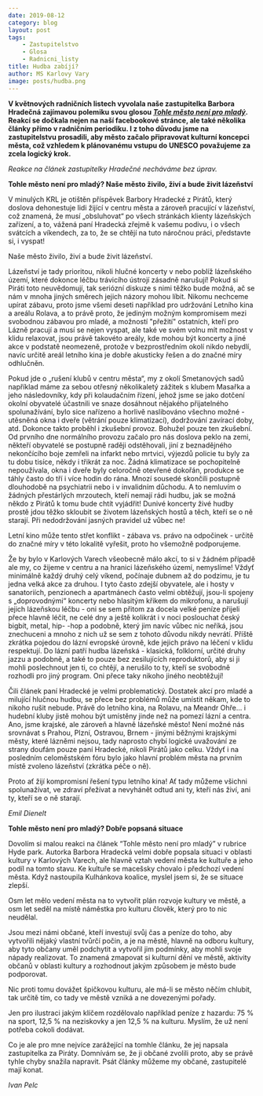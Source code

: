 ```yaml
---
date: 2019-08-12
category: blog
layout: post
tags:
    - Zastupitelstvo
    - Glosa
    - Radnicni_listy
title: Hudba zabíjí?
author: MS Karlovy Vary
image: posts/hudba.png
---
```

**V květnových radničních listech vyvolala naše zastupitelka Barbora Hradečná zajímavou polemiku svou glosou _[Tohle město není pro mladý](https://karlovyvary.pirati.cz/aktuality/tohle-mesto-neni-pro-mlady.html)_. Reakcí se dočkala nejen na naší facebookové stránce, ale také několika články přímo v radničním periodiku.
I z toho důvodu jsme na zastupitelstvu prosadili, aby město začalo připravovat kulturní koncepci města, což vzhledem k plánovanému vstupu do UNESCO považujeme za zcela logický krok.**

*Reakce na článek zastupitelky Hradečné necháváme bez úprav.*

**Tohle město není pro mladý? Naše město živilo, živí a bude živit lázeňství**

V minulých KRL je otištěn příspěvek Barbory Hradecké z Pirátů, který doslova dehonestuje lidi žijící v centru města a zároveň pracující v lázeňství, což znamená, že musí „obsluhovat“ po všech stránkách klienty lázeňských zařízení, a to, vážená paní Hradecká zřejmě k vašemu podivu, i o všech svátcích a víkendech, za to, že se chtějí na tuto náročnou práci, představte si, i vyspat!

Naše město živilo, živí a bude živit lázeňství.

Lázeňství je tady prioritou, nikoli hlučné koncerty v nebo poblíž lázeňského území, které dokonce léčbu trávicího ústrojí zásadně narušují! Pokud si Piráti toto neuvědomují, tak seriózní diskuze s nimi těžko bude možná, ač se nám v mnoha jiných směrech jejich názory mohou líbit. Nikomu nechceme upírat zábavu, proto jsme všemi deseti například pro udržování Letního kina a areálu Rolava, a to právě proto, že jediným možným kompromisem mezi svobodnou zábavou pro mladé, a možností "přežití" ostatních, kteří pro Lázně pracují a musí se nejen vyspat, ale také ve svém volnu mít možnost v klidu relaxovat, jsou právě takovéto areály, kde mohou být koncerty a jiné akce v podstatě neomezeně, protože v bezprostředním okolí nikdo nebydlí, navíc určitě areál letního kina je dobře akusticky řešen a do značné míry odhlučněn.

Pokud jde o „rušení klubů v centru města“, my z okolí Smetanových sadů například máme za sebou otřesný několikaletý zážitek s klubem Masařka a jeho následovníky, kdy při kolaudačním řízení, jehož jsme se jako dotčení okolní obyvatelé účastnili ve snaze dosáhnout nějakého přijatelného spolunažívání, bylo sice nařízeno a horlivě naslibováno všechno možné - utěsněná okna i dveře (větrání pouze klimatizací), dodržování zavírací doby, atd. Dokonce takto proběhl i zkušební provoz. Bohužel pouze ten zkušební. Od prvního dne normálního provozu začalo pro nás doslova peklo na zemi, někteří obyvatelé se postupně raději odstěhovali, jiní z beznadějného nekončícího boje zemřeli na infarkt nebo mrtvici, výjezdů policie tu byly za tu dobu tisíce, někdy i třikrát za noc. Žádná klimatizace se pochopitelně nepoužívala, okna i dveře byly celoročně otevřené dokořán, produkce se táhly často do tří i více hodin do rána. Mnozí sousedé skončili postupně dlouhodobě na psychiatrii nebo i v invalidním důchodu. A to nemluvím o žádných přestárlých mrzoutech, kteří nemají rádi hudbu, jak se možná někdo z Pirátů k tomu bude chtít vyjádřit! Dunivé koncerty živé hudby prostě jdou těžko skloubit se životem lázeňských hostů a těch, kteří se o ně starají. Při nedodržování jasných pravidel už vůbec ne!

Letní kino může tento střet konflikt - zábava vs. právo na odpočinek - určitě do značné míry v této lokalitě vyřešit, proto ho všemožně podporujeme.

Že by bylo v Karlových Varech všeobecně málo akcí, to si v žádném případě ale my, co žijeme v centru a na hranici lázeňského území, nemyslíme! Vždyť minimálně každý druhý celý víkend, počínaje dubnem až do podzimu, je tu jedna velká akce za druhou. I tyto často zdejší obyvatele, ale i hosty v sanatoriích, penzionech a apartmánech často velmi obtěžují, jsou-li spojeny s „doprovodnými“ koncerty nebo hlasitým křikem do mikrofonu, a narušují jejich lázeňskou léčbu - oni se sem přitom za docela velké peníze přijeli přece hlavně léčit, ne celé dny a ještě kolikrát i v noci poslouchat český bigbít, metal, hip- -hop a podobně, který jim navíc vůbec nic neříká, jsou znechuceni a mnoho z nich už se sem z tohoto důvodu nikdy nevrátí. Příště zkrátka pojedou do lázní evropské úrovně, kde jejich právo na léčení v klidu respektují. Do lázní patří hudba lázeňská - klasická, folklorní, určité druhy jazzu a podobně, a také to pouze bez zesilujících reproduktorů, aby si ji mohli poslechnout jen ti, co chtějí, a nerušilo to ty, kteří se svobodně rozhodli pro jiný program. Oni přece taky nikoho jiného neobtěžují!

Čili článek paní Hradecké je velmi problematický. Dostatek akcí pro mladé a milující hlučnou hudbu, se přece bez problémů může umístit někam, kde to nikoho rušit nebude. Právě do letního kina, na Rolavu, na Meandr Ohře... i hudební kluby jistě mohou být umístěny jinde než na pomezí lázní a centra. Ano, jsme krajské, ale zároveň a hlavně lázeňské město! Není možné nás srovnávat s Prahou, Plzní, Ostravou, Brnem - jinými běžnými krajskými městy, které lázněmi nejsou, tady naprosto chybí logické uvažování ze strany doufám pouze paní Hradecké, nikoli Pirátů jako celku. Vždyť i na posledním celoměstském fóru bylo jako hlavní problém města na prvním místě zvoleno lázeňství (zkrátka péče o ně).

Proto ať žijí kompromisní řešení typu letního kina! Ať tady můžeme všichni spolunažívat, ve zdraví přežívat a nevyhánět odtud ani ty, kteří nás živí, ani ty, kteří se o ně starají.

_Emil Dienelt_

**Tohle město není pro mladý? Dobře popsaná situace**

Dovolím si malou reakci na článek “Tohle město není pro mladý” v rubrice Hyde park. Autorka Barbora Hradecká velmi dobře popsala situaci v oblasti kultury v Karlových Varech, ale hlavně vztah vedení města ke kultuře a jeho podíl na tomto stavu. Ke kultuře se macešsky chovalo i předchozí vedení města. Když nastoupila Kulhánkova koalice, myslel jsem si, že se situace zlepší.

Osm let mělo vedení města na to vytvořit plán rozvoje kultury ve městě, a osm let seděl na místě náměstka pro kulturu člověk, který pro to nic neudělal.

Jsou mezi námi občané, kteří investují svůj čas a peníze do toho, aby vytvořili nějaký vlastní tvůrčí počin, a je na městě, hlavně na odboru kultury, aby tyto občany uměl podchytit a vytvořil jim podmínky, aby mohli svoje nápady realizovat. To znamená zmapovat si kulturní dění ve městě, aktivity občanů v oblasti kultury a rozhodnout jakým způsobem je město bude podporovat.

Nic proti tomu dovážet špičkovou kulturu, ale má-li se město něčím chlubit, tak určitě tím, co tady ve městě vzniká a ne dovezenými pořady.

Jen pro ilustraci jakým klíčem rozdělovalo například peníze z hazardu: 75 % na sport, 12,5 % na neziskovky a jen 12,5 % na kulturu. Myslím, že už není potřeba cokoli dodávat.

Co je ale pro mne nejvíce zarážející na tomhle článku, že jej napsala zastupitelka za Piráty. Domnívám se, že ji občané zvolili proto, aby se právě tyhle chyby snažila napravit. Psát články můžeme my občané, zastupitelé mají konat.

_Ivan Pelc_
